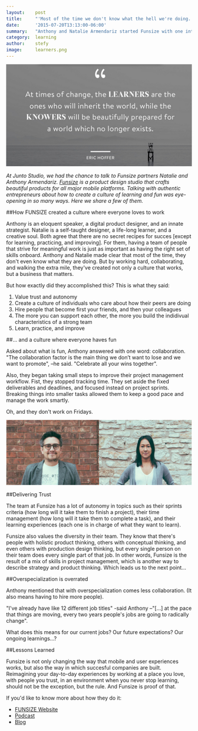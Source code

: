 ```yaml
---
layout:    post
title:     "'Most of the time we don't know what the hell we're doing.' -An interview with Anthony and Natalie Armendariz, partners at Funsize"
date:      '2015-07-20T13:13:00-06:00'
summary:   "Anthony and Natalie Armendariz started Funsize with one intention in mind: making it the best job they’ve ever had at a design studio that they’ve always wanted to work for. Two and a half years later, Funsize has become exactly that: not only a digital product design agency, but a company built around a lot of learning, and a lot of fun."
category:  learning
author:    stefy
image:     learners.png
---
```


![learners](/images/learners.png)

_At Junto Studio, we had the chance to talk to Funsize partners Natalie and Anthony Armendariz. [Funsize](http://funsize.co/) is a product design studio that crafts beautiful products for all major mobile platforms. Talking with authentic entrepreneurs about how to create a culture of learning and fun was eye-opening in so many ways. Here we share a few of them._

 
##How FUNSIZE created a culture where everyone loves to work

Anthony is an eloquent speaker, a digital product designer, and an innate strategist. Natalie is a self-taught designer, a life-long learner, and a creative soul. Both agree that there are no secret recipes for succes [except for learning, practicing, and improving]. For them, having a team of people that strive for meaningful work is just as important as having the right set of skills onboard. Anthony and Natalie made clear that most of the time, they don't even know what they are doing. But by working hard, collaborating, and walking the extra mile, they've created not only a culture that works, but a business that matters. 

But how exactly did they accomplished this? This is what they said:


1. Value trust and autonomy
2. Create a culture of individuals who care about how their peers are doing
3. Hire people that become first your friends, and then your colleagues
4. The more you can support each other, the more you build the indidivual characteristics of a strong team
5. Learn, practice, and improve



##... and a culture where everyone haves fun 

Asked about what is fun, Anthony answered with one word: collaboration. "The collaboration factor is the main thing we don’t want to lose and we want to promote", –he said. "Celebrate all your wins together". 

Also, they began taking small steps to improve their project management workflow. Fist, they stopped tracking time. They set aside the fixed deliverables and deadlines, and focused instead on project sprints. Breaking things into smaller tasks allowed them to keep a good pace and manage the work smartly.

 
Oh, and they don't work on Fridays. 

![funsize](/images/funsize.png)


##Delivering Trust

The team at Funsize has a lot of autonomy in topics such as their sprints criteria (how long will it take them to finish a project), their time management (how long will it take them to complete a task), and their learning experiences (each one is in charge of what they want to learn).

Funsize also values the diversity in their team. They know that there's people with holistic product thinking, others with conceptual thinking, and even others with production design thinking, but every single person on their team does every single part of that job. In other words, Funsize is the result of a mix of skills in project management, which is another way to describe strategy and product thinking. Which leads us to the next point...


##Overspecialization is overrated

Anthony mentioned that with overspecialization comes less collaboration. (It also means having to hire more people). 

"I've already have like 12 different job titles" -said Anthony –"[...] at the pace that things are moving, every two years people's jobs are going to radically change". 

What does this means for our current jobs? Our future expectations? Our ongoing learnings...? 

##Lessons Learned

Funsize is not only changing the way that mobile and user experiences works, but also the way in which succesful companies are built. Reimagining your day-to-day experiences by working at a place you love, with people you trust, in an environment when you never stop learning, should not be the exception, but the rule. And Funsize is proof of that. 

If you'd like to know more about how they do it:

- [FUNSIZE Website](http://funsize.co/)
- [Podcast](http://funsize.co/hustle)
- [Blog](https://medium.com/from-the-desks-at-funsize)






